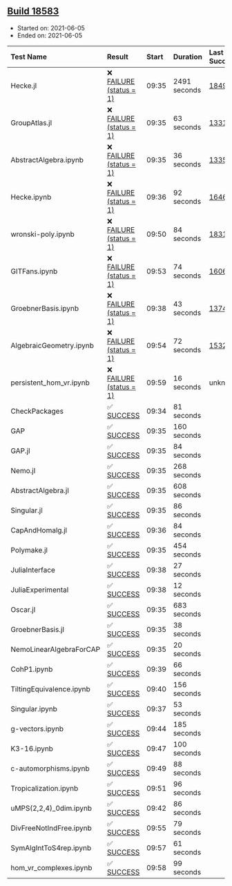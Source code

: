 ## [Build 18583](https://oscarci.mathematik.uni-kl.de/job/oscar/18583/)

* Started on: 2021-06-05
* Ended on: 2021-06-05

| Test Name    | Result | Start | Duration | Last Success | First Failure |
|:-------------|:-------|:------|:---------|:-------------|:--------------|
| Hecke.jl | ❌ [FAILURE (status = 1)](https://oscarci.mathematik.uni-kl.de/job/oscar/18583/artifact/logs/build-18583/Hecke.jl.log) | 09:35 | 2491 seconds | [18490](https://oscarci.mathematik.uni-kl.de/job/oscar/18490/) | [18491](https://oscarci.mathematik.uni-kl.de/job/oscar/18491/) |
| GroupAtlas.jl | ❌ [FAILURE (status = 1)](https://oscarci.mathematik.uni-kl.de/job/oscar/18583/artifact/logs/build-18583/GroupAtlas.jl.log) | 09:35 | 63 seconds | [13311](https://oscarci.mathematik.uni-kl.de/job/oscar/13311/) | [13312](https://oscarci.mathematik.uni-kl.de/job/oscar/13312/) |
| AbstractAlgebra.ipynb | ❌ [FAILURE (status = 1)](https://oscarci.mathematik.uni-kl.de/job/oscar/18583/artifact/logs/build-18583/AbstractAlgebra.ipynb.log) | 09:35 | 36 seconds | [13355](https://oscarci.mathematik.uni-kl.de/job/oscar/13355/) | [13356](https://oscarci.mathematik.uni-kl.de/job/oscar/13356/) |
| Hecke.ipynb | ❌ [FAILURE (status = 1)](https://oscarci.mathematik.uni-kl.de/job/oscar/18583/artifact/logs/build-18583/Hecke.ipynb.log) | 09:36 | 92 seconds | [16463](https://oscarci.mathematik.uni-kl.de/job/oscar/16463/) | [16464](https://oscarci.mathematik.uni-kl.de/job/oscar/16464/) |
| wronski-poly.ipynb | ❌ [FAILURE (status = 1)](https://oscarci.mathematik.uni-kl.de/job/oscar/18583/artifact/logs/build-18583/wronski-poly.ipynb.log) | 09:50 | 84 seconds | [18314](https://oscarci.mathematik.uni-kl.de/job/oscar/18314/) | [18315](https://oscarci.mathematik.uni-kl.de/job/oscar/18315/) |
| GITFans.ipynb | ❌ [FAILURE (status = 1)](https://oscarci.mathematik.uni-kl.de/job/oscar/18583/artifact/logs/build-18583/GITFans.ipynb.log) | 09:53 | 74 seconds | [16068](https://oscarci.mathematik.uni-kl.de/job/oscar/16068/) | [16069](https://oscarci.mathematik.uni-kl.de/job/oscar/16069/) |
| GroebnerBasis.ipynb | ❌ [FAILURE (status = 1)](https://oscarci.mathematik.uni-kl.de/job/oscar/18583/artifact/logs/build-18583/GroebnerBasis.ipynb.log) | 09:38 | 43 seconds | [13748](https://oscarci.mathematik.uni-kl.de/job/oscar/13748/) | [13749](https://oscarci.mathematik.uni-kl.de/job/oscar/13749/) |
| AlgebraicGeometry.ipynb | ❌ [FAILURE (status = 1)](https://oscarci.mathematik.uni-kl.de/job/oscar/18583/artifact/logs/build-18583/AlgebraicGeometry.ipynb.log) | 09:54 | 72 seconds | [15322](https://oscarci.mathematik.uni-kl.de/job/oscar/15322/) | [15323](https://oscarci.mathematik.uni-kl.de/job/oscar/15323/) |
| persistent_hom_vr.ipynb | ❌ [FAILURE (status = 1)](https://oscarci.mathematik.uni-kl.de/job/oscar/18583/artifact/logs/build-18583/persistent_hom_vr.ipynb.log) | 09:59 | 16 seconds | unknown | unknown |
| CheckPackages | ✅ [SUCCESS](https://oscarci.mathematik.uni-kl.de/job/oscar/18583/artifact/logs/build-18583/CheckPackages.log) | 09:34 | 81 seconds |  |  |
| GAP | ✅ [SUCCESS](https://oscarci.mathematik.uni-kl.de/job/oscar/18583/artifact/logs/build-18583/GAP.log) | 09:35 | 160 seconds |  |  |
| GAP.jl | ✅ [SUCCESS](https://oscarci.mathematik.uni-kl.de/job/oscar/18583/artifact/logs/build-18583/GAP.jl.log) | 09:35 | 84 seconds |  |  |
| Nemo.jl | ✅ [SUCCESS](https://oscarci.mathematik.uni-kl.de/job/oscar/18583/artifact/logs/build-18583/Nemo.jl.log) | 09:35 | 268 seconds |  |  |
| AbstractAlgebra.jl | ✅ [SUCCESS](https://oscarci.mathematik.uni-kl.de/job/oscar/18583/artifact/logs/build-18583/AbstractAlgebra.jl.log) | 09:35 | 608 seconds |  |  |
| Singular.jl | ✅ [SUCCESS](https://oscarci.mathematik.uni-kl.de/job/oscar/18583/artifact/logs/build-18583/Singular.jl.log) | 09:35 | 86 seconds |  |  |
| CapAndHomalg.jl | ✅ [SUCCESS](https://oscarci.mathematik.uni-kl.de/job/oscar/18583/artifact/logs/build-18583/CapAndHomalg.jl.log) | 09:36 | 84 seconds |  |  |
| Polymake.jl | ✅ [SUCCESS](https://oscarci.mathematik.uni-kl.de/job/oscar/18583/artifact/logs/build-18583/Polymake.jl.log) | 09:35 | 454 seconds |  |  |
| JuliaInterface | ✅ [SUCCESS](https://oscarci.mathematik.uni-kl.de/job/oscar/18583/artifact/logs/build-18583/JuliaInterface.log) | 09:38 | 27 seconds |  |  |
| JuliaExperimental | ✅ [SUCCESS](https://oscarci.mathematik.uni-kl.de/job/oscar/18583/artifact/logs/build-18583/JuliaExperimental.log) | 09:38 | 12 seconds |  |  |
| Oscar.jl | ✅ [SUCCESS](https://oscarci.mathematik.uni-kl.de/job/oscar/18583/artifact/logs/build-18583/Oscar.jl.log) | 09:35 | 683 seconds |  |  |
| GroebnerBasis.jl | ✅ [SUCCESS](https://oscarci.mathematik.uni-kl.de/job/oscar/18583/artifact/logs/build-18583/GroebnerBasis.jl.log) | 09:35 | 38 seconds |  |  |
| NemoLinearAlgebraForCAP | ✅ [SUCCESS](https://oscarci.mathematik.uni-kl.de/job/oscar/18583/artifact/logs/build-18583/NemoLinearAlgebraForCAP.log) | 09:35 | 20 seconds |  |  |
| CohP1.ipynb | ✅ [SUCCESS](https://oscarci.mathematik.uni-kl.de/job/oscar/18583/artifact/logs/build-18583/CohP1.ipynb.log) | 09:39 | 66 seconds |  |  |
| TiltingEquivalence.ipynb | ✅ [SUCCESS](https://oscarci.mathematik.uni-kl.de/job/oscar/18583/artifact/logs/build-18583/TiltingEquivalence.ipynb.log) | 09:40 | 156 seconds |  |  |
| Singular.ipynb | ✅ [SUCCESS](https://oscarci.mathematik.uni-kl.de/job/oscar/18583/artifact/logs/build-18583/Singular.ipynb.log) | 09:37 | 53 seconds |  |  |
| g-vectors.ipynb | ✅ [SUCCESS](https://oscarci.mathematik.uni-kl.de/job/oscar/18583/artifact/logs/build-18583/g-vectors.ipynb.log) | 09:44 | 185 seconds |  |  |
| K3-16.ipynb | ✅ [SUCCESS](https://oscarci.mathematik.uni-kl.de/job/oscar/18583/artifact/logs/build-18583/K3-16.ipynb.log) | 09:47 | 100 seconds |  |  |
| c-automorphisms.ipynb | ✅ [SUCCESS](https://oscarci.mathematik.uni-kl.de/job/oscar/18583/artifact/logs/build-18583/c-automorphisms.ipynb.log) | 09:49 | 88 seconds |  |  |
| Tropicalization.ipynb | ✅ [SUCCESS](https://oscarci.mathematik.uni-kl.de/job/oscar/18583/artifact/logs/build-18583/Tropicalization.ipynb.log) | 09:51 | 96 seconds |  |  |
| uMPS(2,2,4)_0dim.ipynb | ✅ [SUCCESS](https://oscarci.mathematik.uni-kl.de/job/oscar/18583/artifact/logs/build-18583/uMPS-2-2-4-_0dim.ipynb.log) | 09:42 | 86 seconds |  |  |
| DivFreeNotIndFree.ipynb | ✅ [SUCCESS](https://oscarci.mathematik.uni-kl.de/job/oscar/18583/artifact/logs/build-18583/DivFreeNotIndFree.ipynb.log) | 09:55 | 79 seconds |  |  |
| SymAlgIntToS4rep.ipynb | ✅ [SUCCESS](https://oscarci.mathematik.uni-kl.de/job/oscar/18583/artifact/logs/build-18583/SymAlgIntToS4rep.ipynb.log) | 09:57 | 61 seconds |  |  |
| hom_vr_complexes.ipynb | ✅ [SUCCESS](https://oscarci.mathematik.uni-kl.de/job/oscar/18583/artifact/logs/build-18583/hom_vr_complexes.ipynb.log) | 09:58 | 99 seconds |  |  |
